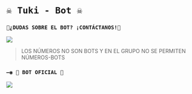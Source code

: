 # `☠️ Tuki - Bot ☠️` 

### `🏓¿DUDAS SOBRE EL BOT? ¡CONTÁCTANOS!🍁`
<a href="http://wa.me/56983073328" target="blank"><img src="https://img.shields.io/badge/K & J - Keyder_Dav-25D366?style=for-the-badge&logo=whatsapp&logoColor=white" /></a>



> LOS NÚMEROS NO SON BOTS Y EN EL GRUPO NO SE PERMITEN NÚMEROS-BOTS

### `—◉ 🤖 BOT OFICIAL 🤖`
<a href="https://wa.me/573248468892" target="blank"><img src="https://img.shields.io/badge/BOT-TUKI_BOT-25D366?style=for-the-badge&logo=whatsapp&logoColor=white" /></a>
